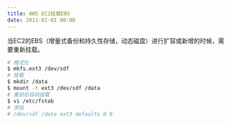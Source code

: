 ```yaml
---
title: AWS EC2挂载EBS
date: 2011-01-01 00:00
---
```


当EC2的EBS（增量式备份和持久性存储，动态磁盘）进行扩容或新增的时候，需要重新挂载。

```bash
# 格式化
$ mkfs.ext3 /dev/sdf
# 挂载
$ mkdir /data
$ mount -t ext3 /dev/sdf /data
# 重启后自动挂载
$ vi /etc/fstab
# 添加
# /dev/sdf /data ext3 defaults 0 0
```